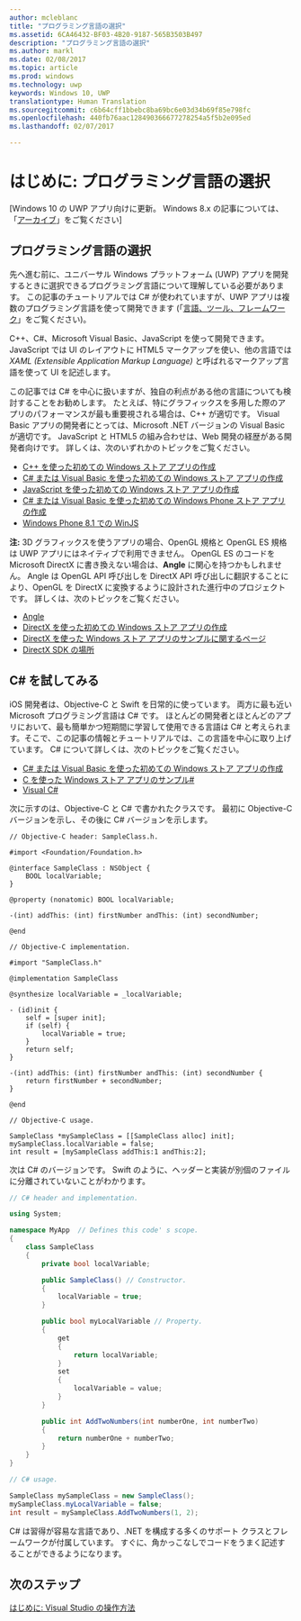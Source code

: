 ```yaml
---
author: mcleblanc
title: "プログラミング言語の選択"
ms.assetid: 6CA46432-BF03-4B20-9187-565B3503B497
description: "プログラミング言語の選択"
ms.author: markl
ms.date: 02/08/2017
ms.topic: article
ms.prod: windows
ms.technology: uwp
keywords: Windows 10, UWP
translationtype: Human Translation
ms.sourcegitcommit: c6b64cff1bbebc8ba69bc6e03d34b69f85e798fc
ms.openlocfilehash: 440fb76aac128490366677278254a5f5b2e095ed
ms.lasthandoff: 02/07/2017

---
```


# <a name="getting-started-choosing-a-programming-language"></a>はじめに: プログラミング言語の選択

\[Windows 10 の UWP アプリ向けに更新。 Windows 8.x の記事については、「[アーカイブ](http://go.microsoft.com/fwlink/p/?linkid=619132)」をご覧ください\]

## <a name="choosing-a-programming-language"></a>プログラミング言語の選択

先へ進む前に、ユニバーサル Windows プラットフォーム (UWP) アプリを開発するときに選択できるプログラミング言語について理解している必要があります。 この記事のチュートリアルでは C# が使われていますが、UWP アプリは複数のプログラミング言語を使って開発できます (「[言語、ツール、フレームワーク](https://msdn.microsoft.com/library/windows/apps/dn465799)」をご覧ください)。

C++、C#、Microsoft Visual Basic、JavaScript を使って開発できます。 JavaScript では UI のレイアウトに HTML5 マークアップを使い、他の言語では *XAML (Extensible Application Markup Language)* と呼ばれるマークアップ言語を使って UI を記述します。

この記事では C# を中心に扱いますが、独自の利点がある他の言語についても検討することをお勧めします。 たとえば、特にグラフィックスを多用した際のアプリのパフォーマンスが最も重要視される場合は、C++ が適切です。 Visual Basic アプリの開発者にとっては、Microsoft .NET バージョンの Visual Basic が適切です。 JavaScript と HTML5 の組み合わせは、Web 開発の経歴がある開発者向けです。 詳しくは、次のいずれかのトピックをご覧ください。

-   [C++ を使った初めての Windows ストア アプリの作成](https://msdn.microsoft.com/library/windows/apps/hh974580)
-   [C# または Visual Basic を使った初めての Windows ストア アプリの作成](https://msdn.microsoft.com/library/windows/apps/hh974581)
-   [JavaScript を使った初めての Windows ストア アプリの作成](https://msdn.microsoft.com/library/windows/apps/br211385)
-   [C# または Visual Basic を使った初めての Windows Phone ストア アプリの作成](http://go.microsoft.com/fwlink/p/?LinkID=397877)
-   [Windows Phone 8.1 での WinJS](http://go.microsoft.com/fwlink/p/?LinkID=397879)

**注:** 3D グラフィックスを使うアプリの場合、OpenGL 規格と OpenGL ES 規格は UWP アプリにはネイティブで利用できません。 OpenGL ES のコードを Microsoft DirectX に書き換えない場合は、**Angle** に関心を持つかもしれません。 Angle は OpenGL API 呼び出しを DirectX API 呼び出しに翻訳することにより、OpenGL を DirectX に変換するように設計された進行中のプロジェクトです。 詳しくは、次のトピックをご覧ください。
-   [Angle](https://code.google.com/p/angleproject/)
-   [DirectX を使った初めての Windows ストア アプリの作成](https://msdn.microsoft.com/library/windows/apps/br229580)
-   [DirectX を使った Windows ストア アプリのサンプルに関するページ](http://go.microsoft.com/fwlink/p/?LinkId=263603)
-   [DirectX SDK の場所](https://msdn.microsoft.com/library/windows/desktop/ee663275)

## <a name="giving-c-a-go"></a>C# を試してみる

iOS 開発者は、Objective-C と Swift を日常的に使っています。 両方に最も近い Microsoft プログラミング言語は C# です。 ほとんどの開発者とほとんどのアプリにおいて、最も簡単かつ短期間に学習して使用できる言語は C# と考えられます。そこで、この記事の情報とチュートリアルでは、この言語を中心に取り上げています。 C# について詳しくは、次のトピックをご覧ください。

-   [C# または Visual Basic を使った初めての Windows ストア アプリの作成](https://msdn.microsoft.com/library/windows/apps/hh974581)
-   [C を使った Windows ストア アプリのサンプル#](http://go.microsoft.com/fwlink/p/?LinkId=263453)
-   [Visual C#](http://go.microsoft.com/fwlink/p/?LinkId=263450)

次に示すのは、Objective-C と C# で書かれたクラスです。 最初に Objective-C バージョンを示し、その後に C# バージョンを示します。

```obj-c
// Objective-C header: SampleClass.h.

#import <Foundation/Foundation.h>

@interface SampleClass : NSObject {
    BOOL localVariable;
}

@property (nonatomic) BOOL localVariable;

-(int) addThis: (int) firstNumber andThis: (int) secondNumber;

@end
```

```obj-c
// Objective-C implementation.

#import "SampleClass.h"

@implementation SampleClass

@synthesize localVariable = _localVariable;

- (id)init {
    self = [super init];
    if (self) {
        localVariable = true;
    }
    return self;
}

-(int) addThis: (int) firstNumber andThis: (int) secondNumber {
    return firstNumber + secondNumber;
}

@end
```

```obj-c
// Objective-C usage.

SampleClass *mySampleClass = [[SampleClass alloc] init];
mySampleClass.localVariable = false;
int result = [mySampleClass addThis:1 andThis:2];
```

次は C# のバージョンです。 Swift のように、ヘッダーと実装が別個のファイルに分離されていないことがわかります。

```csharp
// C# header and implementation.

using System;

namespace MyApp  // Defines this code' s scope.
{
    class SampleClass
    {
        private bool localVariable;

        public SampleClass() // Constructor.
        {
            localVariable = true;
        }

        public bool myLocalVariable // Property.
        {
            get
            {
                return localVariable;
            }
            set
            {
                localVariable = value; 
            }
        }

        public int AddTwoNumbers(int numberOne, int numberTwo)
        {
            return numberOne + numberTwo;
        }        
    }
}
```

```csharp
// C# usage.

SampleClass mySampleClass = new SampleClass();
mySampleClass.myLocalVariable = false;
int result = mySampleClass.AddTwoNumbers(1, 2);
```

C# は習得が容易な言語であり、.NET を構成する多くのサポート クラスとフレームワークが付属しています。 すぐに、角かっこなしでコードをうまく記述することができるようになります。

## <a name="next-step"></a>次のステップ

[はじめに: Visual Studio の操作方法](getting-started-getting-around-in-visual-studio.md)

